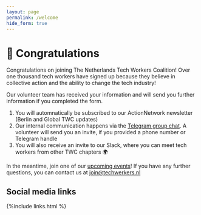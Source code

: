 ```yaml
---
layout: page
permalink: /welcome
hide_form: true
---
```


# 🎉 Congratulations

Congratulations on joining The Netherlands Tech Workers Coalition! Over one thousand tech workers have signed up because they believe in collective action and the ability to change the tech industry! 

Our volunteer team has received your information and will send you further information if you completed the form. 

1. You will automnatically be subscribed to our ActionNetwork newsletter (Berlin and Global TWC updates)
2. Our internal communication happens via the [Telegram group chat](https://t.me/+-7rD_lN0tP1kNjNi). A volunteer will send you an invite, if you provided a phone number or Telegram handle
3. You will also receive an invite to our Slack, where you can meet tech workers from other TWC chapters 🌍 

In the meantime, join one of our [upcoming events](/events)! If you have any further questions, you can contact us at join@techwerkers.nl 

## Social media links
{%include links.html %} 

